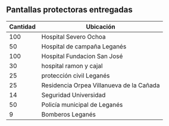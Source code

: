 ## Pantallas protectoras entregadas
| Cantidad | Ubicación |
|---|---|
| 100 | Hospital Severo Ochoa |
| 50 | Hospital de campaña Leganés |
| 100 | Hospital Fundacion San José |
| 30 | hospital ramon y cajal |
| 25 | protección civil Leganés |
| 25 | Residencia Orpea Villanueva de la Cañada |
| 14 | Seguridad Universidad |
| 50 | Policía municipal de Leganés |
| 9 | Bomberos Leganés |
